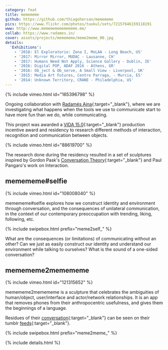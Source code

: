 ```yaml
---
category: feat
title: memememe
github: https://github.com/thiagohersan/memememe
pics: https://www.flickr.com/photos/tuukul/sets/72157646159118191
www: http://www.memememememememe.me/
collab: https://www.radames.in/
cover: assets/projects/memememe/meme2meme_00.jpg
details:
  'Exhibitions':
    - '2018: El Exploratorio: Zona I, MoLAA - Long Beach, US'
    - '2017: Mirror Mirror, MUDAC - Lausanne, CH'
    - '2017: Humans Need Not Apply, Science Gallery - Dublin, IE'
    - '2016: Digital POP, ADAF 2016 - Athens, GR'
    - '2016: Ob_ject & Ob_serve, A Small View - Liverpool, UK'
    - '2015: Media Art Futures, Centro Parraga, - Murcia, ES'
    - '2014: Unknown Territory, CRANE - Philadelphia, US'
---
```

{% include vimeo.html id="165396798" %}

Ongoing collaboration with [Radamés Ajna](https://www.radames.in/){:target="_blank"}, where we are investigating what happens when the tools we use to communicate start to have more fun than we do, while communicating.

This project was awarded a [VIDA 15.0](https://vida.fundaciontelefonica.com/proyectos/vida-15/){:target="_blank"} production incentive award and residency to research different methods of interaction, recognition and communication between objects.

{% include vimeo.html id="88619700" %}

The research done during the residency resulted in a set of sculptures inspired by Gordon Pask's [Conversation Theory](http://www.pangaro.com/published/cyb-and-con.html){:target="_blank"} and Paul Pangaro's work on Interaction.

## memememe#selfie
{% include vimeo.html id="108008040" %}

memememe#selfie explores how we construct identity and environment through conversation, and the consequences of unilateral communication, in the context of our contemporary preoccupation with trending, liking, following, etc.

{% include swipebox.html prefix="meme2self_" %}

What are the consequences (or limitations) of communicating without an other? Can we just as easily construct our identity and understand our environment while talking to ourselves? What is the sound of a one-sided conversation?

## memememe2memememe
{% include vimeo.html id="121315652" %}

memememe2memememe is a sculpture that celebrates the ambiguities of human/object, user/interface and actor/network relationships. It is an app that removes phones from their anthropocentric usefulness, and gives them the beginnings of a language.

Residues of their [conversation](http://memememeselfie.tumblr.com/){:target="_blank"} can be seen on their tumblr [feeds](http://memememe2memememe.tumblr.com/){:target="_blank"}.

{% include swipebox.html prefix="meme2meme_" %}

{% include details.html %}
